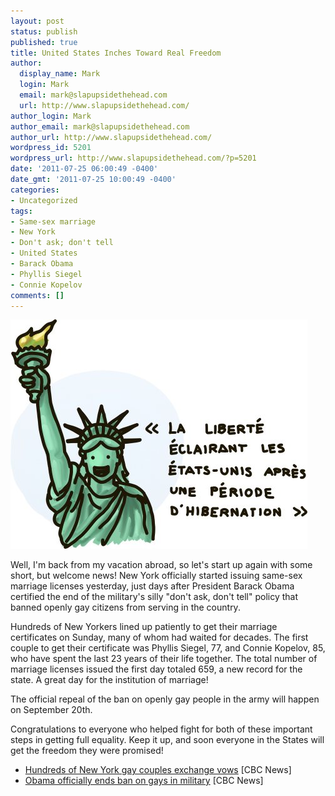 ```yaml
---
layout: post
status: publish
published: true
title: United States Inches Toward Real Freedom
author:
  display_name: Mark
  login: Mark
  email: mark@slapupsidethehead.com
  url: http://www.slapupsidethehead.com/
author_login: Mark
author_email: mark@slapupsidethehead.com
author_url: http://www.slapupsidethehead.com/
wordpress_id: 5201
wordpress_url: http://www.slapupsidethehead.com/?p=5201
date: '2011-07-25 06:00:49 -0400'
date_gmt: '2011-07-25 10:00:49 -0400'
categories:
- Uncategorized
tags:
- Same-sex marriage
- New York
- Don't ask; don't tell
- United States
- Barack Obama
- Phyllis Siegel
- Connie Kopelov
comments: []
---
```

![La Liberté éclairant les Ã‰tats-Unis aprÃ¨s une période d'hibernation](/wp-content/media/2011/07/status-of-liberty-new-title.jpg "Bartholdi's original title")

Well, I'm back from my vacation abroad, so let's start up again with some short, but welcome news! New York officially started issuing same-sex marriage licenses yesterday, just days after President Barack Obama certified the end of the military's silly "don't ask, don't tell" policy that banned openly gay citizens from serving in the country.

Hundreds of New Yorkers lined up patiently to get their marriage certificates on Sunday, many of whom had waited for decades. The first couple to get their certificate was Phyllis Siegel, 77, and Connie Kopelov, 85, who have spent the last 23 years of their life together. The total number of marriage licenses issued the first day totaled 659, a new record for the state. A great day for the institution of marriage!

The official repeal of the ban on openly gay people in the army will happen on September 20th.

Congratulations to everyone who helped fight for both of these important steps in getting full equality. Keep it up, and soon everyone in the States will get the freedom they were promised!

- [Hundreds of New York gay couples exchange vows](http://www.cbc.ca/news/world/story/2011/07/24/same-sex-marriage-new-york.html) [CBC News]
- [Obama officially ends ban on gays in military](http://www.cbc.ca/news/world/story/2011/07/22/obama-gays-military.html) [CBC News]
